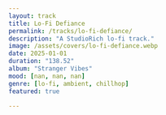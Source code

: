 ```yaml
---
layout: track
title: Lo-Fi Defiance
permalink: /tracks/lo-fi-defiance/
description: "A StudioRich lo-fi track."
image: /assets/covers/lo-fi-defiance.webp
date: 2025-01-01
duration: "138.52"
album: "Stranger Vibes"
mood: [nan, nan, nan]
genre: [lo-fi, ambient, chillhop]
featured: true

---
```

